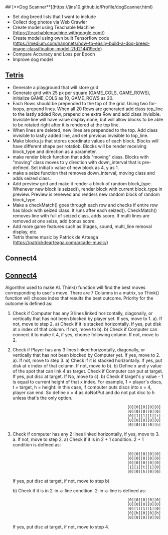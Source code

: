 <!--
**Jins10/Jins10** is a ✨ _special_ ✨ repository because its `README.md` (this file) appears on your GitHub profile.


-->## [**Dog Scanner**](https://jins10.github.io/Profile/dogScanner.html)

- Set dog breed lists that I want to include
- Collect dog photos via Web Crawler
- Create model using Teachable Machine (https://teachablemachine.withgoogle.com/)
- Create model using own built Tensorflow code (https://medium.com/nanonets/how-to-easily-build-a-dog-breed-image-classification-model-2fd214419cde)
- Compare Accuracy and Loss per Epoch
- Improve dog model

## [**Tetris**](https://jins10.github.io/Profile/tetris.html) 
- Generate a playground that will store grid
- Generate grid with 25 px per square (GAME_COLS, GAME_ROWS), initialize GAME_COLS as 10, GAME_ROWS as 20.
- Each Rows should be prepended to the top of the grid. Using two for-loops, prepend lines. When all 20 Rows are generated add class top_line to the lastly added Row, prepend one extra Row and add class invisible. Invisible line will have value display:none, but will allow blocks to be able to be rotated right after it is rendered at the top line.
- When lines are deleted, new lines are prepended to the top. Add class invisible to lastly added line, and set  previous invisible to top_line.
- Make blocks.js that stores coordinate values of each block. Blocks will have different shape per rotatiob. Blocks will be render receiving block_type and direction as a parameter.
- make render block function that adds "moving" class. Blocks with "moving" class moves to y direction with down_interval that is pre-defined. Set initial x value of new block as 4, y as 1.
- make a seize function that removes down_interval, moving class and adds seized class.
- Add preview grid and make it render a block of random block_type. Whenever new block is seized(), render block with current block_type in preview. Preview is renewed and renders new random block of random block_type.
- Make a checkMatch() goes through each row and checks if entire row has block with seized class. It runs after each seized(). CheckMatch() removes line with full of seized class, adds score. If multi lines are removed at one seize, add bonus score. 
- Add more game features such as Stages, sound, multi_line removal display, etc.
- Tetris theme music by Patrick de Arteaga (https://patrickdearteaga.com/arcade-music/)

## Connect4
## [**Connect4**](https://jins10.github.io/Profile/connect4.html) 
Algorithm used to make AI.
Think() function will find the best moves corresponding to user's move. There are 7 Columns in a matrix, so Think() function will choose index that results the best outcome. Priority for the outcome is defined as:

1. Check if Computer has any 3 lines linked horizontally, diagonally, or vertically that has not been blocked by player yet. If yes, move to 1. a). If not, move to step 2.
   a) Check if it is stacked horizontally. If yes, put disk at x index of that column. If not, move to b).
   b) Check if Computer can connect it to make it 4, if yes, choose following column. If not, move to 2.
   
2. Check if Player has any 3 lines linked horizontally, diagonally, or vertically that has not been blocked by Computer yet. If yes, move to 2. a). If not, move to step 3.
  a) Check if it is stacked horizontally. If yes, put disk at x index of that column. If not, move to b).
  b) Define x and y value of the spot that can link 4 as target. Check if Computer can put at target. If yes, put disc at target. If No, move to c).
  b) Check if target's y value - 1 is equal to current height of that x index. For example, 1 = player's discs, t = target, h = height:
  in this case, if computer puts discs into x = 4, player can end. So define x = 4 as doNotPut and do not put disc to h unless that's the only option.
                                                    
                                                          [0][0][0][0][0]
                                                          [0][0][0][0][0]
                                                          [0][1][1][1][t]
                                                          [0][0][0][0][0]
                                                          [0][0][0][0][h]

3. Check if computer has any 2 lines linked horizontally, if yes, move to 3. a. If not, move to step 2.
  a) Check if it is in 2 + 1 condition. 2 + 1 condition is defined as:
                                                            
                                                          [0][0][0][0][0]
                                                          [0][0][0][0][0]
                                                          [0][0][0][0][0]
                                                          [1][1][t][1][0]
                                                          [0][0][h][0][0]
   
   If yes, put disc at target, if not, move to step b)
   
   b) Check if it is in 2-in-a-line condition. 2-in-a-line is defined as:
   
                                                          [0][0][0][0][0]
                                                          [0][0][0][0][0]
                                                          [0][t][1][1][0]
                                                          [0][h][0][0][h]
                                                          [0][0][0][0][0]
                                                          
   If yes, put disc at target, if not, move to step 4.
   
   
